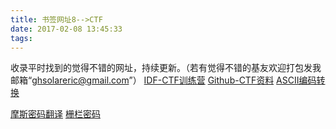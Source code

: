 ```yaml
---
title: 书签网址8-->CTF
date: 2017-02-08 13:45:33
tags:
---
```

收录平时找到的觉得不错的网址，持续更新。（若有觉得不错的基友欢迎打包发我邮箱“ghsolareric@gmail.com”）
[IDF-CTF训练营](http://ctf.idf.cn/)		[Github-CTF资料](https://github.com/ctfs)	[ASCII编码转换](http://tool.chinaz.com/Tools/native_ascii.aspx)

[摩斯密码翻译](http://mathsking.net/morse.htm)		[栅栏密码](http://baike.baidu.com/view/710257.htm)